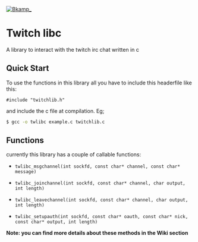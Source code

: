 [![Bkamp_](https://img.shields.io/badge/twitch.tv-bkamp_-purple?logo=twitch&style=for-the-badge)](https://www.twitch.tv/bkamp_)
# Twitch libc

A library to interact with the twitch irc chat written in c

## Quick Start

To use the functions in this library all you have to include this headerfile like this:
```
#include "twitchlib.h"
```
and include the c file at compilation. Eg;
```bash
$ gcc -o twlibc example.c twitchlib.c
```

## Functions

currently this library has a couple of callable functions:

- `twlibc_msgchannel(int sockfd, const char* channel, const char* message)`

- `twlibc_joinchannel(int sockfd, const char* channel, char output, int length)`

- `twlibc_leavechannel(int sockfd, const char* channel, char output, int length)`

- `twlibc_setupauth(int sockfd, const char* oauth, const char* nick, const char* output, int length)`

**Note: you can find more details about these methods in the Wiki section**

 
